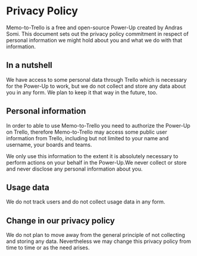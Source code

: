 # Privacy Policy

Memo-to-Trello is a free and open-source Power-Up created by Andras Somi. This document sets out the privacy policy commitment in respect of personal information we might hold about you and what we do with that information.

## In a nutshell

We have access to some personal data through Trello which is necessary for the Power-Up to work, but we do not collect and store any data about you in any form. We plan to keep it that way in the future, too.

## Personal information

In order to able to use Memo-to-Trello you need to authorize the Power-Up on Trello, therefore Memo-to-Trello may access some public user information from Trello, including but not limited to your name and username, your boards and teams.

We only use this information to the extent it is absolutely necessary to perform actions on your behalf in the Power-Up.We never collect or store and never disclose any personal information about you.

## Usage data

We do not track users and do not collect usage data in any form.

## Change in our privacy policy

We do not plan to move away from the general principle of not collecting and storing any data. Nevertheless we may change this privacy policy from time to time or as the need arises.
